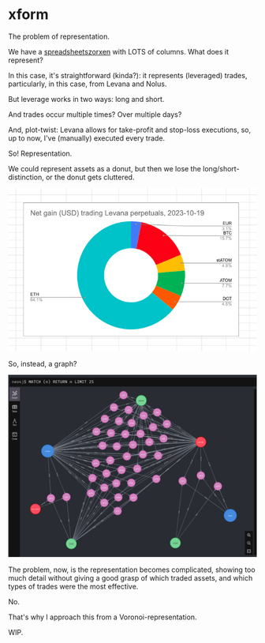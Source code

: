 # xform

The problem of representation.

We have a [spreadsheetszorxen](data/trades.tsv) with LOTS of columns. What 
does it represent?

In this case, it's straightforward (kinda?): it represents (leveraged) trades,
particularly, in this case, from Levana and Nolus.

But leverage works in two ways: long and short.

And trades occur multiple times? Over multiple days?

And, plot-twist: Levana allows for take-profit and stop-loss executions, so,
up to now, I've (manually) executed every trade.

So! Representation.

We could represent assets as a donut, but then we lose the long/short-
distinction, or the donut gets cluttered.

![trades as donut chart](imgs/trades-as-donut.png)

So, instead, a graph?

![trades as graph](imgs/trades-as-graph.png)

The problem, now, is the representation becomes complicated, showing too much
detail without giving a good grasp of which traded assets, and which types of
trades were the most effective.

No.

That's why I approach this from a Voronoi-representation.

WIP.
